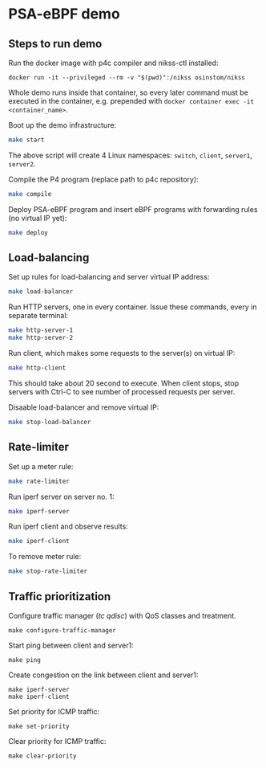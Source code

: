 # PSA-eBPF demo

## Steps to run demo

Run the docker image with p4c compiler and nikss-ctl installed:

```
docker run -it --privileged --rm -v "$(pwd)":/nikss osinstom/nikss
```

Whole demo runs inside that container, so every later command must be executed in the container, e.g. prepended with `docker container exec -it <container_name>`.

Boot up the demo infrastructure:

```bash
make start
```

The above script will create 4 Linux namespaces: `switch`, `client`, `server1`, `server2`.

Compile the P4 program (replace path to p4c repository):

```bash
make compile
```

Deploy PSA-eBPF program and insert eBPF programs with forwarding rules (no virtual IP yet):

```bash
make deploy
```

## Load-balancing

Set up rules for load-balancing and server virtual IP address:
```bash
make load-balancer
```

Run HTTP servers, one in every container. Issue these commands, every in separate terminal:
```bash
make http-server-1
make http-server-2
```

Run client, which makes some requests to the server(s) on virtual IP:
```bash
make http-client
```
This should take about 20 second to execute. When client stops, stop servers with
Ctrl-C to see number of processed requests per server.

Disaable load-balancer and remove virtual IP:
```bash
make stop-load-balancer
```

## Rate-limiter
Set up a meter rule:
```bash
make rate-limiter
```
Run iperf server on server no. 1:
```bash
make iperf-server
```

Run iperf client and observe results:
```bash
make iperf-client
```

To remove meter rule:
```bash
make stop-rate-limiter
```

## Traffic prioritization

Configure traffic manager (*tc qdisc*) with QoS classes and treatment.

```
make configure-traffic-manager
```

Start ping between client and server1:

```
make ping
```

Create congestion on the link between client and server1:

```
make iperf-server
make iperf-client
```

Set priority for ICMP traffic:

```
make set-priority
```

Clear priority for ICMP traffic:

```
make clear-priority
```
